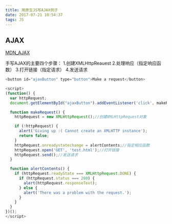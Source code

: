 ```yaml
---
title: 用原生JS写AJAX例子
date: 2017-07-21 10:54:37
tags: JS
---
```

## AJAX

[MDN_AJAX](https://developer.mozilla.org/zh-CN/docs/AJAX/Getting_Started)

手写AJAX的主要四个步骤：
1.创建XMLHttpReauest
2.处理响应（指定响应函数）
3.打开链接（指定请求）
4.发送请求

```javascript
<button id="ajaxButton" type="button">Make a request</button>

<script>
(function() {
  var httpRequest;
  document.getElementById("ajaxButton").addEventListener('click', makeRequest);//按钮添加点击事件

  function makeRequest() {
    httpRequest = new XMLHttpRequest();//创建XMLHttpRequest对象

    if (!httpRequest) {
      alert('Giving up :( Cannot create an XMLHTTP instance');
      return false;
    }
    httpRequest.onreadystatechange = alertContents;//指定相应函数
    httpRequest.open('GET', 'test.html');//打开链接
    httpRequest.send();//发送请求
  }

  function alertContents() {
    if (httpRequest.readyState === XMLHttpRequest.DONE) {
      if (httpRequest.status === 200) {
        alert(httpRequest.responseText);
      } else {
        alert('There was a problem with the request.');
      }
    }
  }
})();
</script>
```